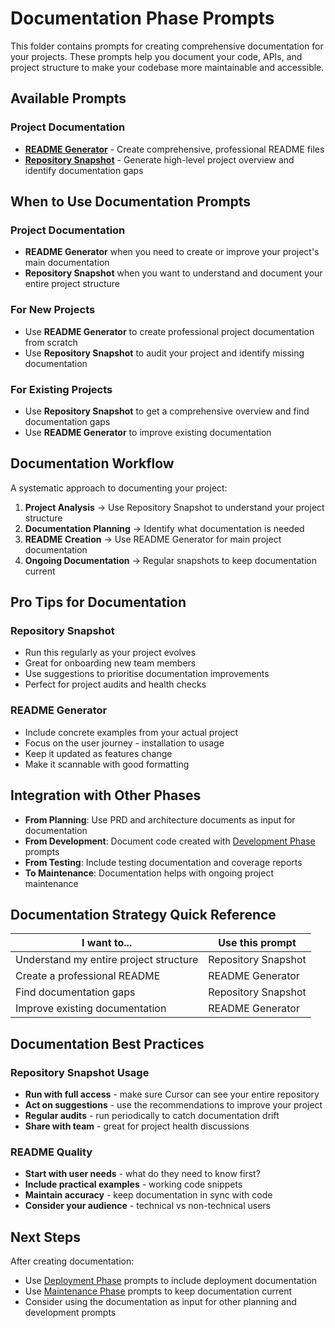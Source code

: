 # Documentation Phase Prompts

This folder contains prompts for creating comprehensive documentation for your projects. These prompts help you document your code, APIs, and project structure to make your codebase more maintainable and accessible.

## Available Prompts

### Project Documentation
- **[README Generator](./readme-generator.md)** - Create comprehensive, professional README files
- **[Repository Snapshot](./repository-snapshot.md)** - Generate high-level project overview and identify documentation gaps

## When to Use Documentation Prompts

### Project Documentation
- **README Generator** when you need to create or improve your project's main documentation
- **Repository Snapshot** when you want to understand and document your entire project structure

### For New Projects
- Use **README Generator** to create professional project documentation from scratch
- Use **Repository Snapshot** to audit your project and identify missing documentation

### For Existing Projects
- Use **Repository Snapshot** to get a comprehensive overview and find documentation gaps
- Use **README Generator** to improve existing documentation

## Documentation Workflow

A systematic approach to documenting your project:

1. **Project Analysis** → Use Repository Snapshot to understand your project structure
2. **Documentation Planning** → Identify what documentation is needed
3. **README Creation** → Use README Generator for main project documentation
4. **Ongoing Documentation** → Regular snapshots to keep documentation current

## Pro Tips for Documentation

### Repository Snapshot
- Run this regularly as your project evolves
- Great for onboarding new team members
- Use suggestions to prioritise documentation improvements
- Perfect for project audits and health checks

### README Generator
- Include concrete examples from your actual project
- Focus on the user journey - installation to usage
- Keep it updated as features change
- Make it scannable with good formatting

## Integration with Other Phases

- **From Planning**: Use PRD and architecture documents as input for documentation
- **From Development**: Document code created with [Development Phase](../development/) prompts
- **From Testing**: Include testing documentation and coverage reports
- **To Maintenance**: Documentation helps with ongoing project maintenance

## Documentation Strategy Quick Reference

| I want to... | Use this prompt |
|--------------|----------------|
| Understand my entire project structure | Repository Snapshot |
| Create a professional README | README Generator |
| Find documentation gaps | Repository Snapshot |
| Improve existing documentation | README Generator |

## Documentation Best Practices

### Repository Snapshot Usage
- **Run with full access** - make sure Cursor can see your entire repository
- **Act on suggestions** - use the recommendations to improve your project
- **Regular audits** - run periodically to catch documentation drift
- **Share with team** - great for project health discussions

### README Quality
- **Start with user needs** - what do they need to know first?
- **Include practical examples** - working code snippets
- **Maintain accuracy** - keep documentation in sync with code
- **Consider your audience** - technical vs non-technical users

## Next Steps

After creating documentation:
- Use [Deployment Phase](../deployment/) prompts to include deployment documentation
- Use [Maintenance Phase](../maintenance/) prompts to keep documentation current
- Consider using the documentation as input for other planning and development prompts 